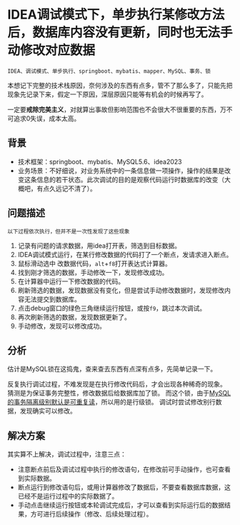 # IDEA调试模式下，单步执行某修改方法后，数据库内容没有更新，同时也无法手动修改对应数据

    IDEA、调试模式、单步执行、springboot、mybatis、mapper、MySQL、事务、锁

本想记下完整的技术栈原因，奈何涉及的东西有点多，管不了那么多了，只能先把现象先记录下来，假定一下原因，深层原因只能等有机会的时候再写了。

一定要**戒除完美主义**，对就算出事故但影响范围也不会很大不很重要的东西，万不可追求0失误，成本太高。

## 背景

* 技术框架：springboot、mybatis、MySQL5.6、idea2023
* 业务场景：不好细说，对业务系统中的一条信息做一项操作，操作的结果是改变这条信息的若干状态。此次调试的目的是观察代码运行时数据库的改变（大概吧，有点久远记不清了）。

## 问题描述

    以下过程依次执行，但并不是一次性发现了这些现象

1. 记录有问题的请求数据，用idea打开表，筛选到目标数据。
2. IDEA调试模式运行，在某行修改数据的代码打了一个断点，发请求进入断点。
3. 鼠标滑动选中 改数据代码，```alt```+```f8```打开表达式计算器。
4. 找到刚才筛选的数据，手动修改一下，发现修改成功。
5. 在计算器中运行一下修改数据的代码。
6. 刷新筛选的数据，发现数据没有变化，但是尝试手动修改数据时，发现修改内容无法提交到数据库。
7. 点击debug窗口的绿色三角继续运行按钮，或按```f9```，跳过本次调试。
8. 再次刷新筛选的数据，发现数据更新了。
9. 手动修改，发现可以修改成功。

## 分析

估计是MySQL锁在这捣鬼，查来查去东西有点深有点多，先简单记录一下。

反复执行调试过程，不难发现是在执行修改代码后，才会出现各种稀奇的现象。
猜测是为保证事务完整性，修改数据后给数据库加了锁。
而这个锁，由于[MySQL的事务隔离级别默认是可重复读](../../数据库/MySQL/事务/事务的特性和隔离级别.MD#可重复读repeatable-read)，所以用的是行级锁。
调试时尝试修改别行数据，发现确实可以修改。

## 解决方案

其实算不上解决，调试过程中，注意三点：

* 注意断点前后及调试过程中执行的修改语句，在修改前可手动操作，也可查看到实际数据。
* 断点运行到修改语句后，或用计算器修改了数据后，不要查看数据库数据，这已经不是运行过程中的实际数据了。
* 手动点击继续运行按钮或本轮调试完成后，才可以查看到实际运行后的数据结果，方可进行后续操作（修改、后续处理过程）。

[//]: # (todo 如果在调试过程中，就想查看当前代码修改数据库的实际结果，应该怎么办？)

